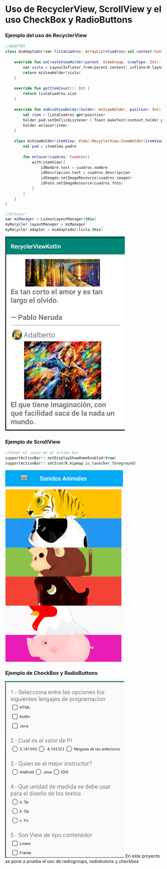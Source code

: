 # Uso de RecyclerView, ScrollView y el uso CheckBox y RadioButtons
### Ejemplo del uso de RecyclerView

```kotlin
//ADAPTER
class miAdaptador(var listaCuadros: ArrayList<Cuadros>,val context:Context:RecyclerView.Adapter<miAdaptador.miViewHolder>(){

    override fun onCreateViewHolder(parent: ViewGroup, viewType: Int): miViewHolder {
        var vista = LayoutInflater.from(parent.context).inflate(R.layout.item_list,parent,false)
        return miViewHolder(vista)
    }

    override fun getItemCount(): Int {
        return listaCuadros.size
    }

    override fun onBindViewHolder(holder: miViewHolder, position: Int) {
        val item = listaCuadros.get(position)
        holder.pad.setOnClickListener { Toast.makeText(context,holder.pad.idDescripcion.text,Toast.LENGTH_SHORT).show() }
        holder.enlazar(item)
    }

    class miViewHolder(itemView: View):RecyclerView.ViewHolder(itemView) {
        val pad = itemView.padre

        fun enlazar(cuadros: Cuadros){
            with(itemView){
                idNombre.text = cuadros.nombre
                idDescripcion.text = cuadros.descripcion
                idImagen.setImageResource(cuadros.imagen)
                idFoto.setImageResource(cuadros.foto)
            }
        }
    }
}
```

```kotlin
//Enlazar
var miManager = LinearLayoutManager(this)
myRecycler.layoutManager = miManager
myRecycler.adapter = miAdaptador(lista,this)
```

![recyclerview](Imagenes/RecyclerView.png)
### Ejemplo de ScrollView

```kotlin
//Poner el icono en el action bar
supportActionBar!!.setDisplayShowHomeEnabled(true)
supportActionBar!!.setIcon(R.mipmap.ic_launcher_foreground)
```
![scrollview](Imagenes/ScrollView.png)

### Ejemplo de CheckBox y RadioButtons
![check](Imagenes/RadioButtons.png)
En este proyecto se pone a prueba el uso de radiogroups, radiobutons y checkbox
